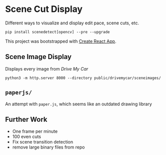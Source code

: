 # Scene Cut Display

Different ways to visualize and display edit pace, scene cuts, etc.

`pip install scenedetect[opencv] --pre --upgrade`

This project was bootstrapped with [Create React App](https://github.com/facebook/create-react-app).

## Scene Image Display

Displays every image from _Drive My Car_

`python3 -m http.server 8000 --directory public/drivemycar/sceneimages/`

## `paperjs/`

An attempt with `paper.js`, which seems like an outdated drawing library

## Further Work

- One frame per minute
- 100 even cuts
- Fix scene transition detection
- remove large binary files from repo
